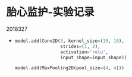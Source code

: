 # 胎心监护-实验记录

2018327

- ```python
  model.add(Conv2D(3, kernel_size=(10, 10),
                   strides=(1, 2),
                   activation='relu',
                   input_shape=input_shape))

  model.add(MaxPooling2D(pool_size=(4, 4)))
  ```

